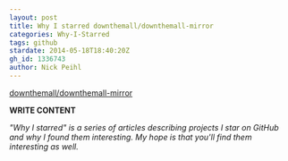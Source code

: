 ```yaml
---
layout: post
title: Why I starred downthemall/downthemall-mirror
categories: Why-I-Starred
tags: github
stardate: 2014-05-18T18:40:20Z
gh_id: 1336743
author: Nick Peihl
---
```


[downthemall/downthemall-mirror](star.repo.html_url)

**WRITE CONTENT**

*"Why I starred" is a series of articles describing projects I star on GitHub and why I found them interesting. My hope is that you'll find them interesting as well.*

